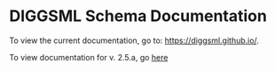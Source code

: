 # DIGGSML Schema Documentation

To view the current documentation, go to: https://diggsml.github.io/.

To view documentation for v. 2.5.a, go [here](https://diggsml.github.io/2.5.a/index.html)